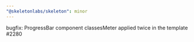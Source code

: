 ```yaml
---
"@skeletonlabs/skeleton": minor
---
```


bugfix: ProgressBar component classesMeter applied twice in the template #2280
